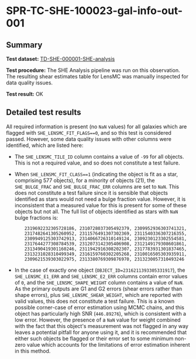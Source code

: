 # SPR-TC-SHE-100023-gal-info-out-001

## Summary

**Test dataset:** [TD-SHE-000001-SHE-analysis](TD-SHE-000001-SHE-analysis.html)

**Test procedure:** The SHE Analysis pipeline was run on this observation. The resulting shear estimates table for LensMC was manually inspected for data quality issues.

**Test result:** OK

## Detailed test results

All required information is present (no `NaN` values) for all galaxies which are flagged with `SHE_LENSMC_FIT_FLAGS==0`, and so this test is considered passed. However, some data quality issues with other columns were identified, which are listed here:

- The `SHE_LENSMC_TILE_ID` column contains a value of `-99` for all objects. This is not a required value, and so does not constitute a test failure.

- When `SHE_LENSMC_FIT_CLASS==1` (indicating the object is fit as a star, comprising 577 objects), for a minority of objects (21), the `SHE_BULGE_FRAC` and `SHE_BULGE_FRAC_ERR` columns are set to `NaN`. This does not constitute a test failure since it is sensible that objects identified as stars would not need a bulge fraction value. However, it is inconsistent that a measured value for this is present for some of these objects but not all. The full list of objects identified as stars with `NaN` bulge fractions is:

```
       2319692232305728186, 2310728037305492379, 2309952936303741321,
       2317482641305260952, 2311576491307302369, 2311540336307216355,
       2309949125303742913, 2314066726310149124, 2309230123302554581,
       2317644277308784539, 2312073142305406908, 2312149179308601861,
       2313490419301160246, 2311942916308202307, 2317783931301837465,
       2313231028310499349, 2316159760302205268, 2310016505303935911,
       2309621539303022975, 2313380769309876970, 2313230057310493246
```

- In the case of exactly one object (`OBJECT_ID=2316211393305331917`), the `SHE_LENSMC_E1_ERR` and `SHE_LENSMC_E2_ERR` columns contain error values of `0`, and the `SHE_LENSMC_SHAPE_WEIGHT` column contains a value of `NaN`. As the primary outputs are G1 and G2 errors (shear errors rather than shape errors), plus `SHE_LENSMC_SHEAR_WEIGHT`, which are reported with valid values, this does not constitute a test failure. This is a known possible corner-case of error estimation using MCMC chains, and this object has particularly high SNR (`446.89276`), which is consistent with a low error. However, the presence of a `NaN` value for weight combined with the fact that this object's measurement was not flagged in any way leaves a potential pitfall for anyone using it, and it is recommended that either such objects be flagged or their error set to some minimum non-zero value which accounts for the limitations of error estimation inherent in this method.
